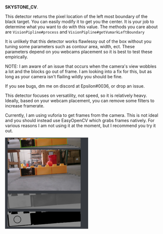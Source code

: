 **SKYSTONE_CV**. 

This detector returns the pixel location of the left most boundary of the black target. 
You can easily modify it to get you the center. 
It is your job to determine what you want to do with this value.
The methods you care about are 
`VisionPipline#process` and `VisionPipline#getVumarkLeftBoundary`

It is unlikely that this detector works flawlessy out of the box without you tuning some parameters such as contour area, width, ect. These parameters depend on you webcams placement so it is best to test these empirically. 

NOTE:
I am aware of an issue that occurs when the camera's view wobbles a lot and the blocks go out of frame. 
I am looking into a fix for this, but as long as your camera isn't flailing wildly you should be fine. 

If you see bugs, dm me on discord at Epsilon#0036, or drop an issue.

This detector focuses on versatility, not speed, so it is relatively heavy. Ideally, based on your webcam placement, you can remove some filters to increase framerate. 

Currently, I am using vuforia to get frames from the camera. This is not ideal and you should instead use EasyOpenCV which grabs frames natively. For various reasons I am not using it at the moment, but I recommend you try it out. 

![img](pic.png)
